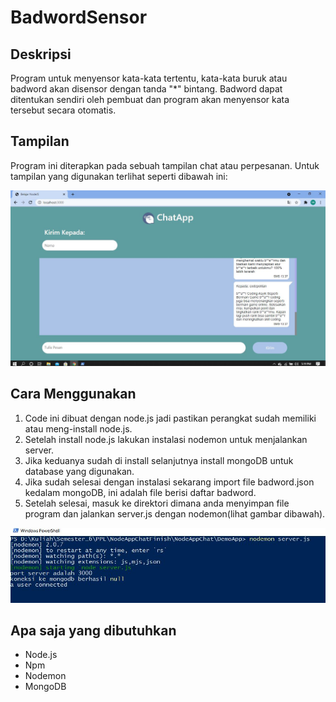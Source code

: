# BadwordSensor
## Deskripsi
Program untuk menyensor kata-kata tertentu, kata-kata buruk atau badword akan disensor dengan tanda "*" bintang. Badword dapat ditentukan sendiri oleh pembuat dan program akan menyensor kata tersebut secara otomatis.

## Tampilan
Program ini diterapkan pada sebuah tampilan chat atau perpesanan. Untuk tampilan yang digunakan terlihat seperti dibawah ini:

![Home](images/home.JPG)

## Cara Menggunakan
1. Code ini dibuat dengan node.js jadi pastikan perangkat sudah memiliki atau meng-install node.js. 
2. Setelah install node.js lakukan instalasi nodemon untuk menjalankan server. 
3. Jika keduanya sudah di install selanjutnya install mongoDB untuk database yang digunakan. 
4. Jika sudah selesai dengan instalasi sekarang import file badword.json kedalam mongoDB, ini adalah file berisi daftar badword.
5. Setelah selesai, masuk ke direktori dimana anda menyimpan file program dan jalankan server.js dengan nodemon(lihat gambar dibawah).

![Run](images/run.JPG)

## Apa saja yang dibutuhkan
- Node.js
- Npm
- Nodemon
- MongoDB
